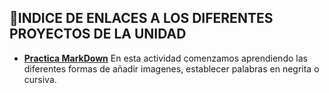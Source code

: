 ##  🔢INDICE DE ENLACES A LOS DIFERENTES PROYECTOS DE LA UNIDAD 

* [**Practica MarkDown**](https://github.com/AdriCarrasco22/PracticaMarkDown)
  En esta actividad comenzamos aprendiendo las diferentes formas de añadir imagenes, establecer palabras en negrita o cursiva.

